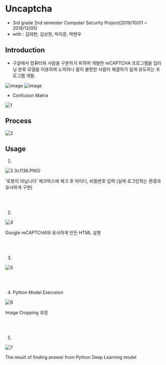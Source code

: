 # Uncaptcha



+ 3rd grade 2nd semester Computer Security Project(2019/10/01 ~ 2019/12/05)
+ with : 김태현, 김상현, 박지훈, 박현우



## Introduction

+ 구글에서 컴퓨터와 사람을 구분하기 위하여 개발한 reCAPTCHA 프로그램을 딥러닝 분류 모델을 이용하여 노약자나 몸이 불편한 사람이 해결하기 쉽게 유도하는 프로그램 개발.

![image](https://user-images.githubusercontent.com/62137510/92397263-809b3b00-f161-11ea-87d4-d6671050c294.png)
![image](https://user-images.githubusercontent.com/62137510/92397280-8729b280-f161-11ea-9364-cf4cbb81b828.png)

* Confusion Matrix

![1](https://user-images.githubusercontent.com/50494545/92570976-81e17a80-f2bd-11ea-9a0e-d9cde18e7e6c.PNG)





## Process

![2](https://user-images.githubusercontent.com/50494545/92570999-8a39b580-f2bd-11ea-99d0-b612453c1136.PNG)





## Usage

1. 
![3](https://user-images.githubusercontent.com/50494545/92571029-91f95a00-f2bd-11ea-9c17-2ee69c803525.PNG)
3c1136.PNG)

'로봇이 아닙니다' 체크박스에 체크 후 아이디, 비밀번호 입력 (실제 로그인하는 환경과 유사하게 구현)

<br>
<br>


2. 
![4](https://user-images.githubusercontent.com/50494545/92571061-9aea2b80-f2bd-11ea-92c4-74ee4cf0eec8.png)

Google reCAPTCHA와 유사하게 만든 HTML 실행

<br>
<br>


3. 
![5](https://user-images.githubusercontent.com/50494545/92571082-a2a9d000-f2bd-11ea-9917-336ab3fe0233.png)

<br>
<br>


4. Python Model Execution

![6](https://user-images.githubusercontent.com/50494545/92571113-accbce80-f2bd-11ea-8146-083c66e814d2.png)

Image Cropping 과정

<br>
<br>


5. 
![7](https://user-images.githubusercontent.com/50494545/92571140-b35a4600-f2bd-11ea-8724-e03ed811630f.png)

The result of finding answer from Python Deep Learning model
